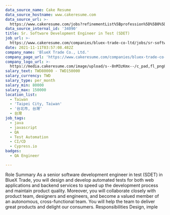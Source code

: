 ```yaml
---
data_source_name: Cake Resume
data_source_hostname: www.cakeresume.com
data_source_url: >-
  https://www.cakeresume.com/jobs?refinementList%5Bprofession%5D%5B0%5D=engineering_qa-engineer&refinementList%5Bsalary_type%5D=per_month&refinementList%5Bsalary_currency%5D=TWD&range%5Bsalary_range%5D%5Bmax%5D=600000
data_source_internal_id: '34090'
title: Sr. Software Development Engineer in Test (SDET)
job_url: >-
  https://www.cakeresume.com/companies/bluex-trade-co-ltd/jobs/sr-software-development-engineer-in-test-sdet
date: 2021-11-11T03:57:08.482Z
company_name: 'BlueX Trade Co., Ltd.'
company_page_url: 'https://www.cakeresume.com/companies/bluex-trade-co-ltd'
company_logo_url: >-
  https://media.cakeresume.com/image/upload/s--8nM3zKmx--/c_pad,fl_png8,h_200,w_200/v1644891844/lwqpqxokshocvwzmaes7.png
salary_text: TWD80000 - TWD150000
salary_currency: TWD
salary_type: per_month
salary_min: 80000
salary_max: 150000
location_list:
  - Taiwan
  - 'Taipei City, Taiwan'
  - '台北市, 台灣'
  - 台灣
job_tags:
  - java
  - javascript
  - QA
  - Test Automation
  - CI/CD
  - Cypress.io
badges:
  - QA Engineer

---
```


Role Summary As a senior software development engineer in test (SDET) in BlueX Trade, you will design and develop automated tests for both web applications and backend services to speed up the development process and maintain product quality. Moreover, you will collaborate closely with product team, designers and engineers, and become a valued member of an autonomous, cross-functional team. You will help the team to deliver great products and delight our consumers. Responsibilities Design, imple